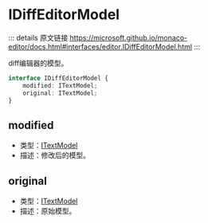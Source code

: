# IDiffEditorModel
        
::: details 原文链接
https://microsoft.github.io/monaco-editor/docs.html#interfaces/editor.IDiffEditorModel.html
:::

diff编辑器的模型。

```ts
interface IDiffEditorModel {
    modified: ITextModel;
    original: ITextModel;
}
```



## modified
- 类型：[ITextModel](/api/editor/ITextModel.md)
- 描述：修改后的模型。
## original
- 类型：[ITextModel](/api/editor/ITextModel.md)
- 描述：原始模型。